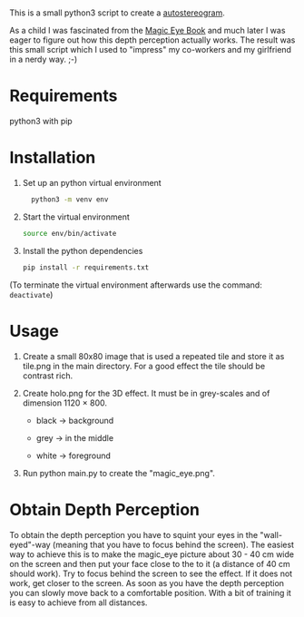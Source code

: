 # 

This is a small python3 script to create a [autostereogram](https://en.wikipedia.org/wiki/Autostereogram). 

As a child I was fascinated from the [Magic Eye Book](https://en.wikipedia.org/wiki/Magic_Eye) and much later I was eager to figure out how this depth perception actually works. The result was this small script which I used to "impress" my co-workers and my girlfriend in a nerdy way. ;-)

# Requirements

python3 with pip

# Installation

1) Set up an python virtual environment
   
   ```bash
     python3 -m venv env
   ```

2) Start the virtual environment
   
   ```bash
   source env/bin/activate
   ```

3) Install the python dependencies
   
   ```bash
   pip install -r requirements.txt
   ```

(To terminate the virtual environment afterwards use the command: ```deactivate```)

# Usage

1. Create a small 80x80 image that is used a repeated tile and store it as tile.png in the main directory. For a good effect the tile should be contrast rich.

2. Create holo.png for the 3D effect. It must be in grey-scales and of dimension 1120 × 800.
   
   - black -> background
   
   - grey -> in the middle
   
   - white -> foreground

3. Run python main.py to create the "magic_eye.png".

# Obtain Depth Perception

To obtain the depth perception you have to squint your eyes in the "wall-eyed"-way (meaning that you have to focus behind the screen). 
The easiest way to achieve this is to make the magic_eye picture about 30 - 40 cm wide on the screen and then put your face close to 
the to it (a distance of 40 cm should work). Try to focus behind the screen to see the effect. If it does not work, get closer to the screen.
As soon as you have the depth perception you can slowly move back to a comfortable position.
With a bit of training it is easy to achieve from all distances.

